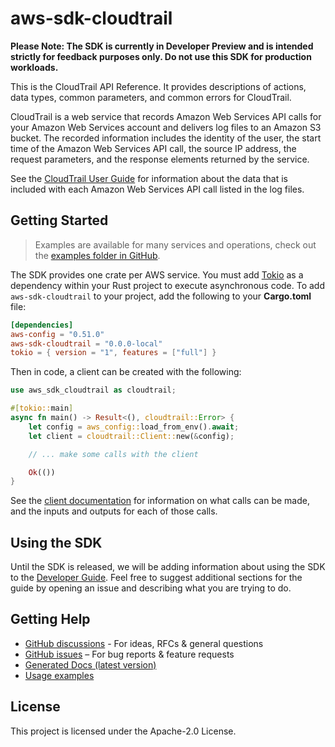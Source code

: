 # aws-sdk-cloudtrail

**Please Note: The SDK is currently in Developer Preview and is intended strictly for
feedback purposes only. Do not use this SDK for production workloads.**

This is the CloudTrail API Reference. It provides descriptions of actions, data types, common parameters, and common errors for CloudTrail.

CloudTrail is a web service that records Amazon Web Services API calls for your Amazon Web Services account and delivers log files to an Amazon S3 bucket. The recorded information includes the identity of the user, the start time of the Amazon Web Services API call, the source IP address, the request parameters, and the response elements returned by the service.

See the [CloudTrail User Guide](https://docs.aws.amazon.com/awscloudtrail/latest/userguide/cloudtrail-user-guide.html) for information about the data that is included with each Amazon Web Services API call listed in the log files.

## Getting Started

> Examples are available for many services and operations, check out the
> [examples folder in GitHub](https://github.com/awslabs/aws-sdk-rust/tree/main/examples).

The SDK provides one crate per AWS service. You must add [Tokio](https://crates.io/crates/tokio)
as a dependency within your Rust project to execute asynchronous code. To add `aws-sdk-cloudtrail` to
your project, add the following to your **Cargo.toml** file:

```toml
[dependencies]
aws-config = "0.51.0"
aws-sdk-cloudtrail = "0.0.0-local"
tokio = { version = "1", features = ["full"] }
```

Then in code, a client can be created with the following:

```rust
use aws_sdk_cloudtrail as cloudtrail;

#[tokio::main]
async fn main() -> Result<(), cloudtrail::Error> {
    let config = aws_config::load_from_env().await;
    let client = cloudtrail::Client::new(&config);

    // ... make some calls with the client

    Ok(())
}
```

See the [client documentation](https://docs.rs/aws-sdk-cloudtrail/latest/aws_sdk_cloudtrail/client/struct.Client.html)
for information on what calls can be made, and the inputs and outputs for each of those calls.

## Using the SDK

Until the SDK is released, we will be adding information about using the SDK to the
[Developer Guide](https://docs.aws.amazon.com/sdk-for-rust/latest/dg/welcome.html). Feel free to suggest
additional sections for the guide by opening an issue and describing what you are trying to do.

## Getting Help

* [GitHub discussions](https://github.com/awslabs/aws-sdk-rust/discussions) - For ideas, RFCs & general questions
* [GitHub issues](https://github.com/awslabs/aws-sdk-rust/issues/new/choose) – For bug reports & feature requests
* [Generated Docs (latest version)](https://awslabs.github.io/aws-sdk-rust/)
* [Usage examples](https://github.com/awslabs/aws-sdk-rust/tree/main/examples)

## License

This project is licensed under the Apache-2.0 License.


